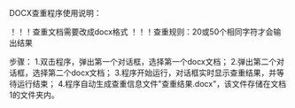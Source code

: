 DOCX查重程序使用说明：

！！！查重文档需要改成docx格式
！！！查重规则：20或50个相同字符才会输出结果

步骤：
1.双击程序，弹出第一个对话框，选择第一个docx文档；
2.弹出第二个对话框，选择第二个docx文档；
3.程序开始运行，对话框实时显示查重结果，并等待运行结束；
4.程序自动生成查重信息文件"查重结果.docx"，该文件存储在文档1的文件夹内。
